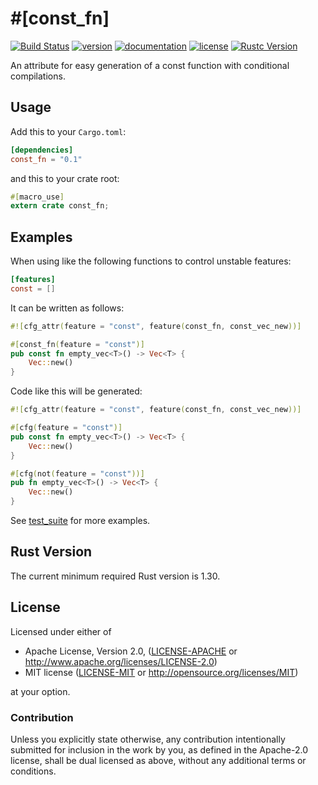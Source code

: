 # \#\[const\_fn\]

[![Build Status](https://travis-ci.org/taiki-e/const_fn.svg?branch=master)](https://travis-ci.org/taiki-e/const_fn)
[![version](https://img.shields.io/crates/v/const_fn.svg)](https://crates.io/crates/const_fn/)
[![documentation](https://docs.rs/const_fn/badge.svg)](https://docs.rs/const_fn/)
[![license](https://img.shields.io/crates/l/const_fn.svg)](https://crates.io/crates/const_fn/)
[![Rustc Version](https://img.shields.io/badge/rustc-1.30+-lightgray.svg)](https://blog.rust-lang.org/2018/10/25/Rust-1.30.0.html)

An attribute for easy generation of a const function with conditional compilations.

## Usage

Add this to your `Cargo.toml`:

```toml
[dependencies]
const_fn = "0.1"
```

and this to your crate root:

```rust
#[macro_use]
extern crate const_fn;
```

## Examples

When using like the following functions to control unstable features:

```toml
[features]
const = []
```

It can be written as follows:

```rust
#![cfg_attr(feature = "const", feature(const_fn, const_vec_new))]

#[const_fn(feature = "const")]
pub const fn empty_vec<T>() -> Vec<T> {
    Vec::new()
}
```

Code like this will be generated:

```rust
#![cfg_attr(feature = "const", feature(const_fn, const_vec_new))]

#[cfg(feature = "const")]
pub const fn empty_vec<T>() -> Vec<T> {
    Vec::new()
}

#[cfg(not(feature = "const"))]
pub fn empty_vec<T>() -> Vec<T> {
    Vec::new()
}
```

See [test_suite] for more examples.

[test_suite]: https://github.com/taiki-e/const_fn/tree/master/test_suite

## Rust Version

The current minimum required Rust version is 1.30.

## License

Licensed under either of

* Apache License, Version 2.0, ([LICENSE-APACHE](LICENSE-APACHE) or <http://www.apache.org/licenses/LICENSE-2.0>)
* MIT license ([LICENSE-MIT](LICENSE-MIT) or <http://opensource.org/licenses/MIT>)

at your option.

### Contribution

Unless you explicitly state otherwise, any contribution intentionally submitted for inclusion in the work by you, as defined in the Apache-2.0 license, shall be dual licensed as above, without any additional terms or conditions.
